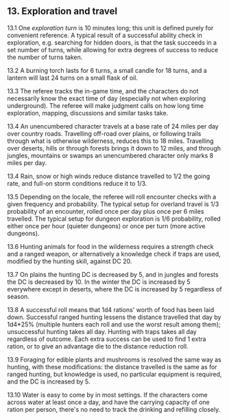 <h2>13. Exploration and travel</h2>

13.1 One _exploration turn_ is 10 minutes long; this unit is defined purely for convenient reference. A typical result of a successful ability check in exploration, e.g. searching for hidden doors, is that the task succeeds in a set number of turns, while allowing for extra degrees of success to reduce the number of turns taken.

13.2 A burning torch lasts for 6 turns, a small candle for 18 turns, and a lantern will last 24 turns on a small flask of oil.

13.3 The referee tracks the in-game time, and the characters do not necessarily know the exact time of day (especially not when exploring underground). The referee will make judgment calls on how long time exploration, mapping, discussions and similar tasks take.

13.4 An unencumbered character travels at a base rate of 24 miles per day over country roads. Travelling off-road over plains, or following trails through what is otherwise wilderness, reduces this to 18 miles. Travelling over deserts, hills or through forests brings it down to 12 miles, and through jungles, mountains or swamps an unencumbered character only marks 8 miles per day.

13.4 Rain, snow or high winds reduce distance travelled to 1/2 the going rate, and full-on storm conditions reduce it to 1/3.

13.5 Depending on the locale, the referee will roll encounter checks with a given frequency and probability. The typical setup for overland travel is 1/3 probability of an encounter, rolled once per day plus once per 6 miles travelled. The typical setup for dungeon exploration is 1/6 probability, rolled either once per hour (quieter dungeons) or once per turn (more active dungeons).

13.6 Hunting animals for food in the wilderness requires a strength check and a ranged weapon, or alternatively a knowledge check if traps are used, modified by the hunting skill, against DC 20.

13.7 On plains the hunting DC is decreased by 5, and in jungles and forests the DC is decreased by 10. In the winter the DC is increased by 5 everywhere except in deserts, where the DC is increased by 5 regardless of season.

13.8 A successful roll means that 1d4 rations'  worth of food has been laid down. Successful ranged hunting lessens the distance travelled that day by 1d4*25% (multiple hunters each roll and use the worst result among them); unsuccessful hunting takes all day. Hunting with traps takes all day regardless of outcome. Each extra success can be used to find 1 extra ration, or to give an advantage die to the distance reduction roll. 

13.9 Foraging for edible plants and mushrooms is resolved the same way as hunting, with these modifications: the distance travelled is the same as for ranged hunting, but knowledge is used, no particular equipment is required, and the DC is increased by 5.

13.10 Water is easy to come by in most settings. If the characters come across water at least once a day, and have the carrying capacity of one ration per person, there's no need to track the drinking and refilling closely.
